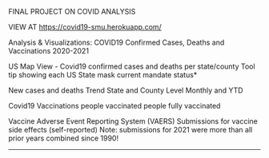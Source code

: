 FINAL PROJECT ON COVID ANALYSIS

VIEW AT https://covid19-smu.herokuapp.com/ 

Analysis & Visualizations:
COVID19 Confirmed Cases, Deaths and Vaccinations 2020-2021


US Map View - Covid19 confirmed cases and deaths per state/county 
Tool tip showing each US State mask current mandate status*

New cases and deaths Trend
State and County Level
Monthly and YTD

Covid19 Vaccinations
people vaccinated 
people fully vaccinated

Vaccine Adverse Event Reporting System (VAERS)
Submissions for vaccine side effects (self-reported)
Note: submissions for 2021 were more than all prior years combined since 1990!


---------------------------------------------------------
